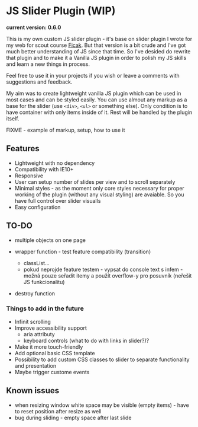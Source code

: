 # JS Slider Plugin (WIP)

__current version: 0.6.0__

This is my own custom JS slider plugin - it's base on slider plugin I wrote for my web for scout course [Ficak](http://www.ficak.skauting.cz). But that version is a bit crude and I've got much better understanding of JS since that time. So I've desided do rewrite that plugin and to make it a Vanilla JS plugin in order to polish my JS skills and learn a new things in process.

Feel free to use it in your projects if you wish or leave a comments with suggestions and feedback.

My aim was to create lightweight vanilla JS plugin which can be used in most cases and can be styled easily. You can use almout any markup as a base for the slider (use `<div>`, `<ul>` or something else). Only condition is to have container with only items inside of it. Rest will be handled by the plugin itself.

FIXME - example of markup, setup, how to use it


## Features

- Lightweight with no dependency
- Compatibility with IE10+
- Responsive
- User can setup number of slides per view and to scroll separately
- Minimal styles - as the moment only core styles necessary for proper working of the plugin (without any visual styling) are avaiable. So you have full control over slider visualls
- Easy configuration


## TO-DO

- multiple objects on one page

- wrapper function - test feature compatibility (transition)
    - classList...
    - pokud neprojde feature testem - vypsat do console text s infem - možná pouze seřadit itemy a použít overflow-y pro posuvník (neřešit JS funkcionalitu)

- destroy function


### Things to add in the future

- Infinit scrolling
- Improve accessibility support
    - aria attributy
    - keyboard controls (what to do with links in slider?)?
- Make it more touch-friendly
- Add optional basic CSS template
- Possibility to add custom CSS classes to slider to separate functionality and presentation
- Maybe trigger custome events


## Known issues

- when resizing window white space may be visible (empty items) - have to reset position after resize as well
- bug during sliding - empty space after last slide
